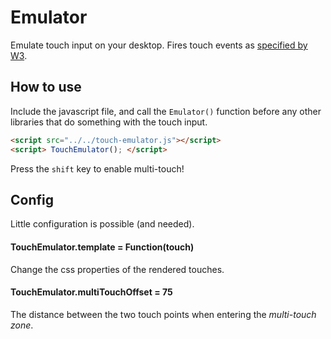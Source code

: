 Emulator
========

Emulate touch input on your desktop. Fires touch events as [specified by W3](http://www.w3.org/TR/touch-events).

## How to use
Include the javascript file, and call the `Emulator()` function before any other libraries that do something with the 
touch input. 
 
````html
<script src="../../touch-emulator.js"></script>
<script> TouchEmulator(); </script>
````

Press the `shift` key to enable multi-touch!

## Config
Little configuration is possible (and needed).

#### TouchEmulator.template = Function(touch)
Change the css properties of the rendered touches.

#### TouchEmulator.multiTouchOffset = 75
The distance between the two touch points when entering the *multi-touch zone*.



